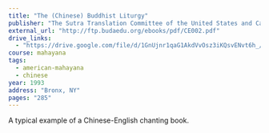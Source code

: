 ```yaml
---
title: "The (Chinese) Buddhist Liturgy"
publisher: "The Sutra Translation Committee of the United States and Canada"
external_url: "http://ftp.budaedu.org/ebooks/pdf/CE002.pdf"
drive_links:
  - "https://drive.google.com/file/d/1GnUjnr1qaG1AkdVvOsz3iKQsvENvt6h_/view?usp=drivesdk"
course: mahayana
tags:
  - american-mahayana
  - chinese
year: 1993
address: "Bronx, NY"
pages: "285"
---
```


A typical example of a Chinese-English chanting book.

